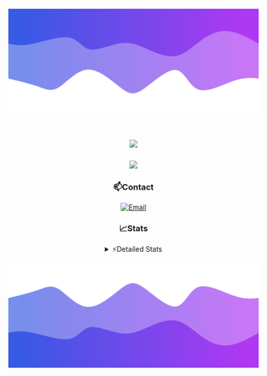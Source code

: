 ![Header](./header.png)
<div align="center">

<h1 align="center">
  <a href="https://git.io/typing-svg">
    <img src="https://readme-typing-svg.herokuapp.com/?lines=Hello,+There!+👋;This+is+chicho.;CEO+on+Hely+Development....;&center=true&size=25">
  </a>
</h1>
  
<p align="center">
  <img src="https://lanyard.cnrad.dev/api/852683595378196480" />
</p>

### 📫Contact
  [![Email](https://img.shields.io/badge/Email-gastondalla@gmail.com-04619f?style=for-the-badge&logo=gmail&logoColor=white)](mailto:gastondalla@gmail.com)
</br>  
### 📈Stats
<details>
    <summary> ⚡Detailed Stats</summary>
    <br/>

<!--START_SECTION:waka-->
![Code Time](http://img.shields.io/badge/Code%20Time-172%20hrs%2035%20mins-blue)

![Profile Views](http://img.shields.io/badge/Profile%20Views-2-blue)

**🐱 My GitHub Data** 

> 📦 37.7 kB Used in GitHub's Storage 
 > 
> 🏆 7 Contributions in the Year 2023
 > 
> 🚫 Not Opted to Hire
 > 
> 📜 6 Public Repositories 
 > 
> 🔑 9 Private Repositories 
 > 
**I'm a Night 🦉** 

```text
🌞 Morning                14 commits          █░░░░░░░░░░░░░░░░░░░░░░░░   04.22 % 
🌆 Daytime                49 commits          ████░░░░░░░░░░░░░░░░░░░░░   14.76 % 
🌃 Evening                155 commits         ████████████░░░░░░░░░░░░░   46.69 % 
🌙 Night                  114 commits         █████████░░░░░░░░░░░░░░░░   34.34 % 
```
📅 **I'm Most Productive on Tuesday** 

```text
Monday                   25 commits          ██░░░░░░░░░░░░░░░░░░░░░░░   07.53 % 
Tuesday                  65 commits          █████░░░░░░░░░░░░░░░░░░░░   19.58 % 
Wednesday                61 commits          █████░░░░░░░░░░░░░░░░░░░░   18.37 % 
Thursday                 37 commits          ███░░░░░░░░░░░░░░░░░░░░░░   11.14 % 
Friday                   44 commits          ███░░░░░░░░░░░░░░░░░░░░░░   13.25 % 
Saturday                 48 commits          ████░░░░░░░░░░░░░░░░░░░░░   14.46 % 
Sunday                   52 commits          ████░░░░░░░░░░░░░░░░░░░░░   15.66 % 
```


📊 **This Week I Spent My Time On** 

```text
🕑︎ Time Zone: America/Argentina/Buenos_Aires

💬 Programming Languages: 
C#                       7 hrs 24 mins       ██████████░░░░░░░░░░░░░░░   39.45 % 
Python                   4 hrs 53 mins       ██████░░░░░░░░░░░░░░░░░░░   26.00 % 
Other                    3 hrs 29 mins       █████░░░░░░░░░░░░░░░░░░░░   18.56 % 
HTML                     2 hrs 23 mins       ███░░░░░░░░░░░░░░░░░░░░░░   12.69 % 
Text                     21 mins             ░░░░░░░░░░░░░░░░░░░░░░░░░   01.95 % 

🔥 Editors: 
Visual Studio            10 hrs 49 mins      ██████████████░░░░░░░░░░░   57.60 % 
VS Code                  7 hrs 57 mins       ███████████░░░░░░░░░░░░░░   42.40 % 

🐱‍💻 Projects: 
Unknown Project          6 hrs 8 mins        ████████░░░░░░░░░░░░░░░░░   32.67 % 
Palometa                 5 hrs 45 mins       ████████░░░░░░░░░░░░░░░░░   30.64 % 
Hate                     2 hrs 43 mins       ████░░░░░░░░░░░░░░░░░░░░░   14.52 % 
StringExtractor          2 hrs 20 mins       ███░░░░░░░░░░░░░░░░░░░░░░   12.44 % 
Coder                    1 hr 49 mins        ██░░░░░░░░░░░░░░░░░░░░░░░   09.73 % 

💻 Operating System: 
Windows                  18 hrs 46 mins      █████████████████████████   100.00 % 
```

**I Mostly Code in JavaScript** 

```text
JavaScript               8 repos             █████████░░░░░░░░░░░░░░░░   36.36 % 
CSS                      3 repos             ███░░░░░░░░░░░░░░░░░░░░░░   13.64 % 
C#                       2 repos             ██░░░░░░░░░░░░░░░░░░░░░░░   09.09 % 
Python                   2 repos             ██░░░░░░░░░░░░░░░░░░░░░░░   09.09 % 
Batchfile                1 repo              █░░░░░░░░░░░░░░░░░░░░░░░░   04.55 % 
```




 Last Updated on 23/06/2023 06:18:33 UTC
<!--END_SECTION:waka-->
</details>

![Footer](./footer.png)

